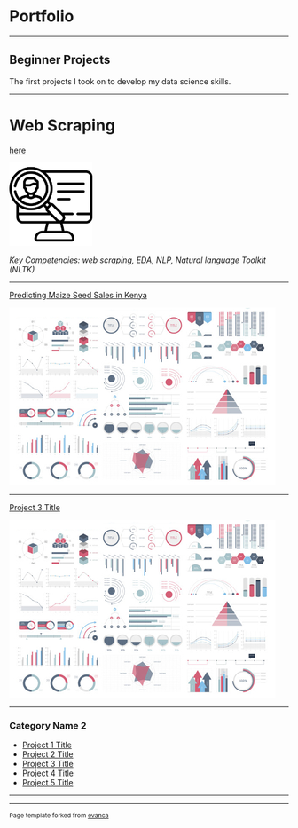 # Portfolio

---

## Beginner Projects
The first projects I took on to develop my data science skills. 

---
# Web Scraping
[here](https://github.com/bellpatrick/bellpatrick.github.io/blob/main/webscraping/Data%20Scientist%20Job%20Posts%20-%20Web%20Scraping.ipynb)

<img src="images/headhunter.png" width="150"/>

*Key Competencies: web scraping, EDA, NLP, Natural language Toolkit (NLTK)*

---
[Predicting Maize Seed Sales in Kenya](/pdf/sample_presentation.pdf)

<img src="images/dummy_thumbnail.jpg?raw=true"/>

---
[Project 3 Title](http://example.com/)

<img src="images/dummy_thumbnail.jpg?raw=true"/>

---

### Category Name 2

- [Project 1 Title](http://example.com/)
- [Project 2 Title](http://example.com/)
- [Project 3 Title](http://example.com/)
- [Project 4 Title](http://example.com/)
- [Project 5 Title](http://example.com/)

---




---
<p style="font-size:11px">Page template forked from <a href="https://github.com/evanca/quick-portfolio">evanca</a></p>
<!-- Remove above link if you don't want to attibute -->
